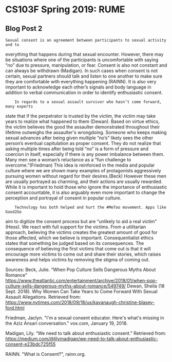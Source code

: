 # CS103F Spring 2019: RUME

## Blog Post 2

	Sexual consent is an agreement between participants to sexual activity and to
everything that happens during that sexual encounter. However, there may be situations
where one of the participants is uncomfortable with saying “no” due to pressure, 
manipulation, or fear. Consent is also not constant and can always be withdrawn (Madigan). 
In such cases when consent is not certain, sexual partners should talk and listen to one 
another to make sure they are comfortable with everything happening (RAINN). It is also 
very important to acknowledge each other’s signals and body language in addition to 
verbal communication in order to identify enthusiastic consent. 

        In regards to a sexual assault survivor who hasn’t come forward, many experts 
state that if the perpetrator is trusted by the victim, the victim may take years 
to realize what happened to them (Dewan). Based on virtue ethics, the victim believes
 the good the assaulter demonstrated throughout their lifetime outweighs the assaulter's
 wrongdoing. Someone who keeps making sexual advances after being given multiple
 “no’s” likely sees the other person’s eventual capitulation as proper consent. They
 do not realize that asking multiple times after being told “no” is a form of
 pressure and coercion in itself, especially if there is any power imbalance between 
them. Many men see a woman’s reluctance as a “fun challenge to overcome.”(Friedman)
 This idea is reinforced in the media and popular culture where we are shown many
 examples of protagonists aggressively pursuing women without regard for their
 desires.(Beck) However these men are usually portrayed as charming, and their actions 
are usually rewarded. While it is important to hold those who ignore the importance of
enthusiastic consent accountable, it is also arguably even more important to change 
the perception and portrayal of consent in popular culture.

        Technology has both helped and hurt the #MeToo movement. Apps like Good2Go
aim to digitize the consent process but are “unlikely to aid a real victim” (Hess). 
We react with full support for the victims. From a utilitarian approach, believing
 the victims creates the greatest amount of good for those affected, which we believe 
is important. Consequentialist ethics states that something be judged based on its consequences.
 The consequence of believing the first victims that come out is that it will encourage more victims 
to come out and share their stories, which raises awareness and helps victims by removing 
the stigma of coming out. 


Sources:
Beck, Julie. “When Pop Culture Sells Dangerous Myths About Romance” https://www.theatlantic.com/entertainment/archive/2018/01/when-pop-culture-sells-dangerous-myths-about-romance/549749/
Dewan, Sheila (18 Sept. 2018). Why Women Can Take Years to Come Forward With Sexual Assault Allegations. Retrieved from: https://www.nytimes.com/2018/09/18/us/kavanaugh-christine-blasey-ford.html


Friedman, Jaclyn. "I'm a sexual consent educator. Here's what's missing in the Aziz Ansari conversation." vox.com, January 19, 2018.


Madigan, Lily. “We need to talk about enthusiastic consent.” Retrieved from:
https://medium.com/@lilymadigan/we-need-to-talk-about-enthusiastic-consent-e23bdc725f55


RAINN. "What is Consent?", rainn.org.

